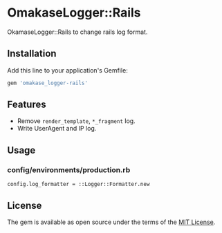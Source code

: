 # OmakaseLogger::Rails

OkamaseLogger::Rails to change rails log format.

## Installation

Add this line to your application's Gemfile:

```ruby
gem 'omakase_logger-rails'
```

## Features
* Remove `render_template`, `*_fragment` log.
* Write UserAgent and IP log.

## Usage
### config/environments/production.rb
```
config.log_formatter = ::Logger::Formatter.new
```

## License

The gem is available as open source under the terms of the [MIT License](http://opensource.org/licenses/MIT).

